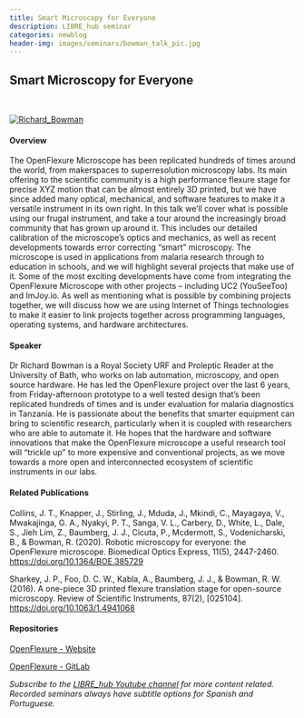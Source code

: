 ```yaml
---
title: Smart Microscopy for Everyone
description: LIBRE_hub seminar
categories: newblog
header-img: images/seminars/bowman_talk_pic.jpg
---
```


## Smart Microscopy for Everyone

<br>

[![Richard_Bowman](http://img.youtube.com/vi/w8SHepYeZ44/0.jpg)](https://youtu.be/w8SHepYeZ44) 

#### Overview
The OpenFlexure Microscope has been replicated hundreds of times around the world, from makerspaces to superresolution microscopy labs. Its main offering to the scientific community is a high performance flexure stage for precise XYZ motion that can be almost entirely 3D printed, but we have since added many optical, mechanical, and software features to make it a versatile instrument in its own right. In this talk we’ll cover what is possible using our frugal instrument, and take a tour around the increasingly broad community that has grown up around it. This includes our detailed calibration of the microscope’s optics and mechanics, as well as recent developments towards error correcting “smart” microscopy. The microscope is used in applications from malaria research through to education in schools, and we will highlight several projects that make use of it. Some of the most exciting developments have come from integrating the OpenFlexure Microscope with other projects – including UC2 (YouSeeToo) and ImJoy.io. As well as mentioning what is possible by combining projects together, we will discuss how we are using Internet of Things technologies to make it easier to link projects together across programming languages, operating systems, and hardware architectures.

#### Speaker
Dr Richard Bowman is a Royal Society URF and Proleptic Reader at the University of Bath, who works on lab automation, microscopy, and open source hardware. He has led the OpenFlexure project over the last 6 years, from Friday-afternoon prototype to a well tested design that’s been replicated hundreds of times and is under evaluation for malaria diagnostics in Tanzania. He is passionate about the benefits that smarter equipment can bring to scientific research, particularly when it is coupled with researchers who are able to automate it. He hopes that the hardware and software innovations that make the OpenFlexure microscope a useful research tool will “trickle up” to more expensive and conventional projects, as we move towards a more open and interconnected ecosystem of scientific instruments in our labs.

#### Related Publications

Collins, J. T., Knapper, J., Stirling, J., Mduda, J., Mkindi, C., Mayagaya, V., Mwakajinga, G. A., Nyakyi, P. T., Sanga, V. L., Carbery, D., White, L., Dale, S., Jieh Lim, Z., Baumberg, J. J., Cicuta, P., Mcdermott, S., Vodenicharski, B., & Bowman, R. (2020). Robotic microscopy for everyone: the OpenFlexure microscope. Biomedical Optics Express, 11(5), 2447-2460. https://doi.org/10.1364/BOE.385729

Sharkey, J. P., Foo, D. C. W., Kabla, A., Baumberg, J. J., & Bowman, R. W. (2016). A one-piece 3D printed flexure translation stage for open-source microscopy. Review of Scientific Instruments, 87(2), [025104]. https://doi.org/10.1063/1.4941068

#### Repositories
[OpenFlexure - Website](https://openflexure.org/)

[OpenFlexure - GitLab](https://gitlab.com/openflexure)
<br>

*Subscribe to the [LIBRE_hub Youtube channel](https://www.youtube.com/channel/UCKaffupDA8KKrDE0rd668Xw) for more content related. Recorded seminars always have subtitle options for Spanish and Portuguese.*
